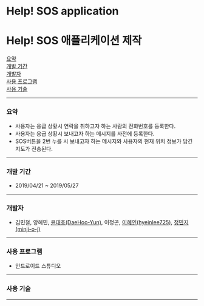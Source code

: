 # Help! SOS application

# Help! SOS 애플리케이션 제작

[요약](#요약)  
[개발 기간](#개발-기간)  
[개발자](#개발자)  
[사용 프로그램](#사용-프로그램)  
[사용 기술](#사용-기술)  

---

### 요약
- 사용자는 응급 상황시 연락을 취하고자 하는 사람의 전화번호를 등록한다.
- 사용자는 응급 상황시 보내고자 하는 메시지를 사전에 등록한다.
- SOS버튼을 2번 누를 시 보내고자 하는 메시지와 사용자의 현재 위치 정보가 담긴 지도가 전송된다.
---
### 개발 기간
- 2019/04/21 ~ 2019/05/27
---

### 개발자
- 김민철, 양혜민, [윤대호(DaeHoo-Yun)](https://github.com/DaeHoo-Yun), 이정곤, [이혜인(hyeinlee725)](https://github.com/hyeinlee725), [정민지(minji-o-j)](https://github.com/minji-o-j)
---
### 사용 프로그램
- 안드로이드 스튜디오
---
### 사용 기술
---
